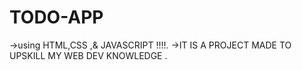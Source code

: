 # TODO-APP
->using HTML,CSS ,& JAVASCRIPT !!!!.
->IT IS A PROJECT MADE TO UPSKILL MY WEB DEV KNOWLEDGE .
